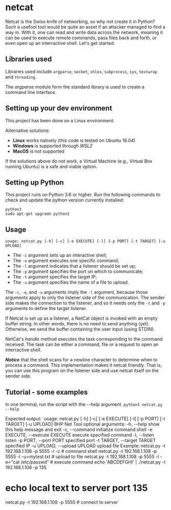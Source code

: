 # netcat

Netcat is the Swiss knife of networking, so why not create it
in Python? Such a usefool tool would be quite an asset if an
attacker managed to find a way in. With it, one can read and 
write data across the network, meaning it can be used to
execute remote commands, pass files back and forth, or
even open up an interractive shell. Let's get started:

## Libraries used

Libraries used include `argparse`, `socket`, `shlex`, 
`subprocess`, `sys`, `textwrap` and `threading`.

The *argparse* module form the standard library is used to
create a command line interface. 

## Setting up your dev environment

This project has been done on a Linux environment.

Alternative solutions:
- **Linux** works natively (this code is tested on Ubuntu 18.04)
- **Windows** is supported through *WSL2*
- **MacOS** is not supported

If the solutions above do not work, a Virtual Machine 
(e.g., Virtual Box running Ubuntu) is a safe and viable option.

## Setting up Python

This project runs on Python 3.6 or higher. Run the following 
commands to check and update the python version currently installed:

`python3`\
`sudo apt-get upgrade python3`

## Usage
`usage: netcat.py [-h] [-c] [-e EXECUTE] [-l] [-p PORT] [-t TARGET] [-u UPLOAD]`

- The `-c` argument sets up an interactive shell;
- The `-e` argument executes one specific command;
- The `-l` argument indicates that a listener should be set up;
- The `-p` argument specifies the port on which to communicate;
- The `-t` argument specifies the target IP;
- The `-u` argument specifies the name of a file to upload.

The `-c`, `-e`, and `-u` arguments imply the `-l` argument, 
because those arguments apply to only the listener side of the 
communication. The sender side makes the connection to the
listener, and so it needs only the `-t` and `-p` arguments to 
define the target listener.

If Netcat is set up as a listener, a NetCat object is invoked
with an empty buffer string. In other words, there is no
need to send anything (yet). Otherwise, we send the buffer
containing the user input (using STDIN).

NetCat's *handle* method executes the task corresponding to the 
command received. The task can be either a command, file or
a request to open an interractive shell.

***Notice*** that the shell scans for a newline character to
determine when to process a command. This implementation makes
it netcat friendly. That is, you can use this program on the 
listener side and use netcat itself on the sender side.

## Tutorial - some examples

In one terminal, run the script with the *--help* argument.
`python3 netcat.py --help`

Expected output:
`usage: netcat.py [-h] [-c] [-e EXECUTE] [-l] [-p PORT] [-t TARGET] [-u UPLOAD]
BHP Net Tool
optional arguments:
-h, --help show this help message and exit
-c, --command initialize command shell
-e EXECUTE, --execute EXECUTE
execute specified command
-l, --listen listen
-p PORT, --port PORT specified port
-t TARGET, --target TARGET
specified IP
-u UPLOAD, --upload UPLOAD
upload file
Example:
netcat.py -t 192.168.1.108 -p 5555 -l -c # command shell
netcat.py -t 192.168.1.108 -p 5555 -l -u=mytest.txt # upload to file
netcat.py -t 192.168.1.108 -p 5555 -l -e="cat /etc/passwd" # execute command
echo 'ABCDEFGHI' | ./netcat.py -t 192.168.1.108 -p 135
# echo local text to server port 135
netcat.py -t 192.168.1.108 -p 5555 # connect to server`

